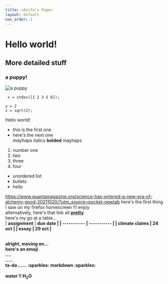 ```yaml
---
title: <Aoife's Page>
layout: default
nav_order: 1
---
```



# Hello world!

## More detailed stuff

### a puppy! 
![a puppy](https://i2.wp.com/minigoldendoodlepuppies.ca/wp-content/uploads/2020/09/4863565B-DBD0-4631-8051-A5B8964EE1C5-scaled.jpeg?fit=2280%2C2280&ssl=1&is-pending-load=1) <br>

``` x = stdev([1 2 3 5 6]);```

```
y = 2
z = sqrt(2);
```
Hello world!
* this is the first one 
* here's the next one <br>
*mayhaps* italics
<b>bolded</b> mayhaps
<ol>
  <li>number one</li>
  <li>two</li>
  <li>three</li>
  <li>four</li>
</ol> 

* unordered list
* bullets
* hello

<https://www.quantamagazine.org/science-has-entered-a-new-era-of-alchemy-good-20211020/?utm_source=pocket-newtab> here's the first thing I saw on my firefox homescreen !!! enjoy<br>
alternatively, here's that link all **[pretty](https://www.quantamagazine.org/science-has-entered-a-new-era-of-alchemy-good-20211020/?utm_source=pocket-newtab)**<br>
here's my go at a table...<br>
| <b>assignment</b>      | <b>due date<b/> |
| ----------- | ----------- |
| climate claims      | 24 oct       |
| essay   | 29 oct        |
  
<br>
  alright, moving on... <br>
 here's an emoji <br>
  ....<br>
      ..... <br>
  ta-da ...... :sparkles: markdown :sparkles:<br><br>
  water !! H<sub>2</sub>O
